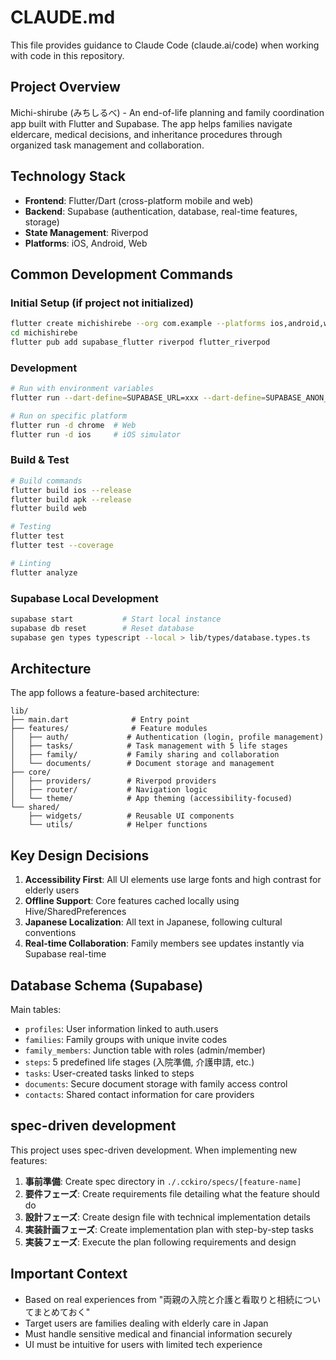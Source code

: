 # CLAUDE.md

This file provides guidance to Claude Code (claude.ai/code) when working with code in this repository.

## Project Overview

Michi-shirube (みちしるべ) - An end-of-life planning and family coordination app built with Flutter and Supabase. The app helps families navigate eldercare, medical decisions, and inheritance procedures through organized task management and collaboration.

## Technology Stack

- **Frontend**: Flutter/Dart (cross-platform mobile and web)
- **Backend**: Supabase (authentication, database, real-time features, storage)
- **State Management**: Riverpod
- **Platforms**: iOS, Android, Web

## Common Development Commands

### Initial Setup (if project not initialized)
```bash
flutter create michishirebe --org com.example --platforms ios,android,web
cd michishirebe
flutter pub add supabase_flutter riverpod flutter_riverpod
```

### Development
```bash
# Run with environment variables
flutter run --dart-define=SUPABASE_URL=xxx --dart-define=SUPABASE_ANON_KEY=xxx

# Run on specific platform
flutter run -d chrome  # Web
flutter run -d ios     # iOS simulator
```

### Build & Test
```bash
# Build commands
flutter build ios --release
flutter build apk --release
flutter build web

# Testing
flutter test
flutter test --coverage

# Linting
flutter analyze
```

### Supabase Local Development
```bash
supabase start           # Start local instance
supabase db reset        # Reset database
supabase gen types typescript --local > lib/types/database.types.ts
```

## Architecture

The app follows a feature-based architecture:

```
lib/
├── main.dart              # Entry point
├── features/              # Feature modules
│   ├── auth/             # Authentication (login, profile management)
│   ├── tasks/            # Task management with 5 life stages
│   ├── family/           # Family sharing and collaboration
│   └── documents/        # Document storage and management
├── core/
│   ├── providers/        # Riverpod providers
│   ├── router/           # Navigation logic
│   └── theme/            # App theming (accessibility-focused)
└── shared/
    ├── widgets/          # Reusable UI components
    └── utils/            # Helper functions
```

## Key Design Decisions

1. **Accessibility First**: All UI elements use large fonts and high contrast for elderly users
2. **Offline Support**: Core features cached locally using Hive/SharedPreferences
3. **Japanese Localization**: All text in Japanese, following cultural conventions
4. **Real-time Collaboration**: Family members see updates instantly via Supabase real-time

## Database Schema (Supabase)

Main tables:
- `profiles`: User information linked to auth.users
- `families`: Family groups with unique invite codes
- `family_members`: Junction table with roles (admin/member)
- `steps`: 5 predefined life stages (入院準備, 介護申請, etc.)
- `tasks`: User-created tasks linked to steps
- `documents`: Secure document storage with family access control
- `contacts`: Shared contact information for care providers

## spec-driven development

This project uses spec-driven development. When implementing new features:

1. **事前準備**: Create spec directory in `./.cckiro/specs/[feature-name]`
2. **要件フェーズ**: Create requirements file detailing what the feature should do
3. **設計フェーズ**: Create design file with technical implementation details
4. **実装計画フェーズ**: Create implementation plan with step-by-step tasks
5. **実装フェーズ**: Execute the plan following requirements and design

## Important Context

- Based on real experiences from "両親の入院と介護と看取りと相続についてまとめておく"
- Target users are families dealing with elderly care in Japan
- Must handle sensitive medical and financial information securely
- UI must be intuitive for users with limited tech experience